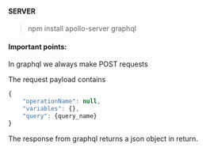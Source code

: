 #### SERVER 

> npm install apollo-server graphql



#### Important points: 

In graphql we always make POST requests

The request payload contains
```javascript 
{
    "operationName": null,
    "variables": {},
    "query": {query_name}
}
```
The response from graphql returns a json object in return.
